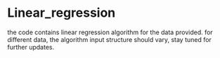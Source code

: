 # Linear_regression
the code contains linear regression algorithm for the data provided. for different data, the algorithm input structure should vary,
stay tuned for further updates.
